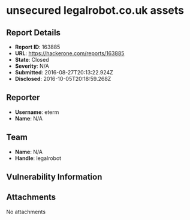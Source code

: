 # unsecured legalrobot.co.uk assets

## Report Details
- **Report ID**: 163885
- **URL**: https://hackerone.com/reports/163885
- **State**: Closed
- **Severity**: N/A
- **Submitted**: 2016-08-27T20:13:22.924Z
- **Disclosed**: 2016-10-05T20:18:59.268Z

## Reporter
- **Username**: eterm
- **Name**: N/A

## Team
- **Name**: N/A
- **Handle**: legalrobot

## Vulnerability Information


## Attachments
No attachments
